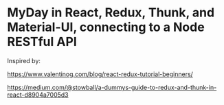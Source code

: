 # MyDay in React, Redux, Thunk, and Material-UI, connecting to a Node RESTful API

Inspired by:

https://www.valentinog.com/blog/react-redux-tutorial-beginners/

https://medium.com/@stowball/a-dummys-guide-to-redux-and-thunk-in-react-d8904a7005d3


